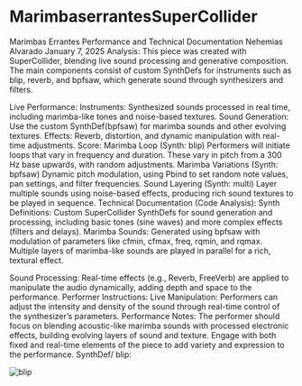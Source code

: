# MarimbaserrantesSuperCollider


Marimbas Errantes Performance and Technical
Documentation
Nehemias Alvarado
January 7, 2025
Analysis:
This piece was created with SuperCollider, blending live sound processing and generative composition. The main components consist of custom SynthDefs for instruments such as blip, reverb, and
bpfsaw, which generate sound through synthesizers and filters.

Live Performance:
Instruments: Synthesized sounds processed in real time, including marimba-like tones and
noise-based textures.
Sound Generation: Use the custom SynthDef(bpfsaw) for marimba sounds and other evolving
textures.
Effects: Reverb, distortion, and dynamic manipulation with real-time adjustments.
Score: Marimba Loop (Synth: blip) Performers will initiate loops that vary in frequency and
duration. These vary in pitch from a 300 Hz base upwards, with random adjustments.
Marimba Variations (Synth: bpfsaw) Dynamic pitch modulation, using Pbind to set random
note values, pan settings, and filter frequencies.
Sound Layering (Synth: multi) Layer multiple sounds using noise-based effects, producing
rich sound textures to be played in sequence.
Technical Documentation (Code Analysis):
Synth Definitions: Custom SuperCollider SynthDefs for sound generation and processing,
including basic tones (sine waves) and more complex effects (filters and delays).
Marimba Sounds: Generated using bpfsaw with modulation of parameters like cfmin, cfmax,
freq, rqmin, and rqmax. Multiple layers of marimba-like sounds are played in parallel for a rich,
textural effect.

Sound Processing: Real-time effects (e.g., Reverb, FreeVerb) are applied to manipulate the
audio dynamically, adding depth and space to the performance.
Performer Instructions:
Live Manipulation: Performers can adjust the intensity and density of the sound through real-time
control of the synthesizer’s parameters.
Performance Notes: The performer should focus on blending acoustic-like marimba sounds
with processed electronic effects, building evolving layers of sound and texture.
Engage with both fixed and real-time elements of the piece to add variety and expression to the
performance.
SynthDef/ blip:


![blip](https://github.com/user-attachments/assets/910d7a19-0399-4feb-938b-f0c7e0bd3511)
